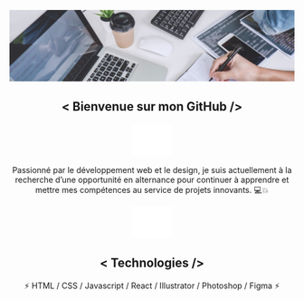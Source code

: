 ![RomainLmn](https://github.com/RomainLmn44/RomainLmn/blob/main/1730736250986.jpg)

<section align="center">

<h1> < Bienvenue sur mon GitHub /> </h1>

 ![RomainLmn](https://github.com/RomainLmn44/RomainLmn/blob/main/formgraf.png)


<p> Passionné par le développement web et le design, je suis actuellement à la recherche d’une opportunité en alternance pour continuer à apprendre et mettre mes compétences au service de projets innovants. &#x1F4BB;&#x1F4A5; </p>


 ![RomainLmn](https://github.com/RomainLmn44/RomainLmn/blob/main/formgraf.png)
<h2> < Technologies /> </h2>

<p> &#x26A1; HTML / CSS / Javascript / React / Illustrator / Photoshop / Figma  &#x26A1;   </p>

</section>


